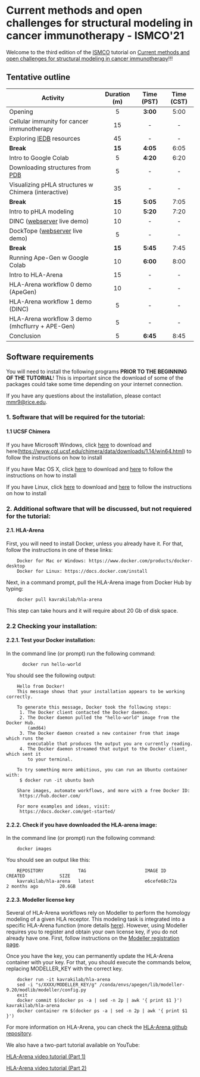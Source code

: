# Current methods and open challenges for structural modeling in cancer immunotherapy - ISMCO'21

Welcome to the third edition of the [ISMCO](http://ismco.net/) tutorial on [Current methods and open challenges for structural modeling in cancer immunotherapy](http://ismco.net/index.php/tutorials-2/)!!!

## Tentative outline

| Activity | Duration (m) | Time (PST) | Time (CST) |
|----------|:-------------:|:-------------:|:-------------:|
| Opening  | 5 | **3:00** | 5:00 |
| Cellular immunity for cancer immunotherapy | 15 | - | - |
| Exploring [IEDB](https://www.iedb.org/) resources | 45 | - | - |
| **Break**	| **15** | **4:05** | 6:05 |
| Intro to Google Colab | 5 | **4:20** | 6:20 |
| Downloading structures from [PDB](https://www.rcsb.org/)	| 5 | - | - |
| Visualizing pHLA structures w Chimera (interactive)	| 35 | - | - |
| **Break**	| **15** | **5:05** | 7:05 |
| Intro to pHLA modeling |	10 | **5:20** | 7:20 |
| DINC ([webserver](http://dinc.kavrakilab.org/) live demo) | 10 | - | - |
| DockTope ([webserver](http://tools.iedb.org/docktope/) live demo) | 5 | - | - |
| **Break**	| **15** | **5:45** | 7:45 |
| Running Ape-Gen w Google Colab	| 10 | **6:00** |  8:00 |
| Intro to HLA-Arena | 15 | - | - |
| HLA-Arena workflow 0 demo (ApeGen) | 10 | - | - |
| HLA-Arena workflow 1 demo (DINC) | 5 | - | - |
| HLA-Arena workflow 3 demo (mhcflurry + APE-Gen) |	5 | - | - |
| Conclusion | 5 | **6:45** | 8:45 |


## Software requirements

 You will need to install the following programs **PRIOR TO THE BEGINNING OF THE TUTORIAL**! This is important since the download of some of the packages could take some time depending on your internet connection. 

If you have any questions about the installation, please contact mmr9@rice.edu.

### 1. Software that will be required for the tutorial:

#### 1.1 UCSF Chimera
If you have Microsoft Windows, click [here](https://www.cgl.ucsf.edu/chimera/cgi-bin/secure/chimera-get.py?file=win64/chimera-1.14-win64.exe) to download and here(https://www.cgl.ucsf.edu/chimera/data/downloads/1.14/win64.html) to follow the instructions on how to install

If you have Mac OS X, click [here](https://www.cgl.ucsf.edu/chimera/cgi-bin/secure/chimera-get.py?file=mac64/chimera-1.14-mac64.dmg) to download and [here](https://www.cgl.ucsf.edu/chimera/data/downloads/1.14/mac64.html) to follow the instructions on how to install

If you have Linux, click [here](https://www.cgl.ucsf.edu/chimera/cgi-bin/secure/chimera-get.py?file=linux_x86_64/chimera-1.14-linux_x86_64.bin) to download and [here](https://www.cgl.ucsf.edu/chimera/data/downloads/1.14/linux_x86_64.html) to follow the instructions on how to install

### 2. Additional software that will be discussed, but not requiered for the tutorial:

#### 2.1. HLA-Arena
First, you will need to install Docker, unless you already have it. For that, follow the instructions in one of these links:

        Docker for Mac or Windows: https://www.docker.com/products/docker-desktop
        Docker for Linux: https://docs.docker.com/install

Next, in a command prompt, pull the HLA-Arena image from Docker Hub by typing:

        docker pull kavrakilab/hla-arena

This step can take hours and it will require about 20 Gb of disk space.


### 2.2 Checking your installation:

#### 2.2.1. Test your Docker installation:
In the command line (or prompt) run the following command:

          docker run hello-world

You should see the following output:

        Hello from Docker!
        This message shows that your installation appears to be working correctly.

        To generate this message, Docker took the following steps:
         1. The Docker client contacted the Docker daemon.
         2. The Docker daemon pulled the "hello-world" image from the Docker Hub.
            (amd64)
         3. The Docker daemon created a new container from that image which runs the
            executable that produces the output you are currently reading.
         4. The Docker daemon streamed that output to the Docker client, which sent it
            to your terminal.

        To try something more ambitious, you can run an Ubuntu container with:
         $ docker run -it ubuntu bash

        Share images, automate workflows, and more with a free Docker ID:
         https://hub.docker.com/

        For more examples and ideas, visit:
         https://docs.docker.com/get-started/


#### 2.2.2. Check if you have downloaded the HLA-arena image:
In the command line (or prompt) run the following command:

        docker images

You should see an output like this:

        REPOSITORY             TAG                      IMAGE ID            CREATED             SIZE
        kavrakilab/hla-arena   latest                   e6cefe68c72a        2 months ago        20.6GB

#### 2.2.3. Modeller license key
Several of HLA-Arena workflows rely on Modeller to perform the homology modeling of a given HLA receptor. This modeling task is integrated into a specific HLA-Arena function (more details [here](https://kavrakilab.github.io/hla-arena/DOCUMENTATION.html)). However, using Modeller requires you to register and obtain your own license key, if you do not already have one. First, follow instructions on the [Modeller registration page](https://salilab.org/modeller/registration.html).

Once you have the key, you can permanently update the HLA-Arena container with your key. For that, you should execute the commands below, replacing MODELLER_KEY with the correct key.

        docker run -it kavrakilab/hla-arena
        sed -i "s/XXXX/MODELLER_KEY/g" /conda/envs/apegen/lib/modeller-9.20/modlib/modeller/config.py
        exit
        docker commit $(docker ps -a | sed -n 2p | awk '{ print $1 }') kavrakilab/hla-arena
        docker container rm $(docker ps -a | sed -n 2p | awk '{ print $1 }')

For more information on HLA-Arena, you can check the [HLA-Arena github repository](https://github.com/KavrakiLab/hla-arena).

We also have a two-part tutorial available on YouTube:

[HLA-Arena video tutorial (Part 1)](https://youtu.be/gIFHmejEulo)

[HLA-Arena video tutorial (Part 2)](https://youtu.be/fPhnmYez4QA)

